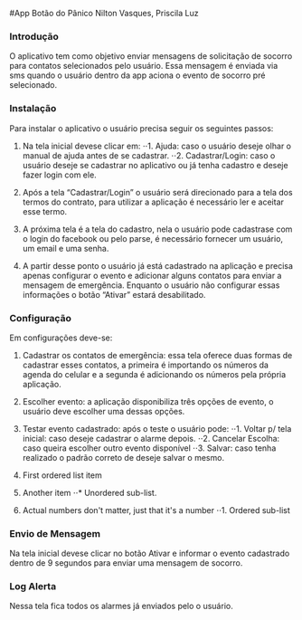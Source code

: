 #App Botão do Pânico 
Nilton Vasques, Priscila Luz 
 
### Introdução 

O aplicativo tem como objetivo enviar mensagens de solicitação de socorro para contatos 
selecionados pelo usuário. 
Essa mensagem é enviada via sms quando o usuário dentro da app aciona o evento de socorro 
pré selecionado. 

### Instalação 

Para instalar o aplicativo o usuário precisa seguir os seguintes passos: 

1. Na tela inicial deve­se clicar em: 
⋅⋅1. Ajuda: caso o usuário deseje olhar o manual de ajuda antes de se cadastrar. 
⋅⋅2. Cadastrar/Login: caso o usuário deseje se cadastrar no aplicativo ou já tenha 
cadastro e deseje fazer login com ele. 

2. Após a tela “Cadastrar/Login” o usuário será direcionado para a tela dos termos do 
contrato, para utilizar a aplicação é necessário ler e aceitar esse termo. 

3. A próxima tela é a tela do cadastro, nela o usuário pode cadastra­se com o login do 
facebook ou pelo parse, é necessário fornecer um usuário, um email e uma senha. 

4. A partir desse ponto o usuário já está cadastrado na aplicação e precisa apenas configurar 
o evento e adicionar alguns contatos para enviar a mensagem de emergência. Enquanto o 
usuário não configurar essas informações o botão “Ativar” estará desabilitado. 
### Configuração 

Em configurações deve-se: 

1. Cadastrar os contatos de emergência: essa tela oferece duas formas de cadastrar esses 
contatos, a primeira é importando os números da agenda do celular e a segunda é 
adicionando os números pela própria aplicação. 

2. Escolher evento: a aplicação disponibiliza três opções de evento, o usuário deve escolher 
uma dessas opções. 

3. Testar evento cadastrado: após o teste o usuário pode: 
⋅⋅1. Voltar p/ tela inicial: caso deseje cadastrar o alarme depois. 
⋅⋅2. Cancelar Escolha: caso queira escolher outro evento disponível 
⋅⋅3. Salvar: caso tenha realizado o padrão correto de deseje salvar o mesmo. 

1. First ordered list item
2. Another item
⋅⋅* Unordered sub-list. 
1. Actual numbers don't matter, just that it's a number
⋅⋅1. Ordered sub-list
 
### Envio de Mensagem 

Na tela inicial deve­se clicar no botão Ativar e informar o evento cadastrado dentro de 9 
segundos para enviar uma mensagem de socorro. 

### Log Alerta 
Nessa tela fica todos os alarmes já enviados pelo o usuário.

